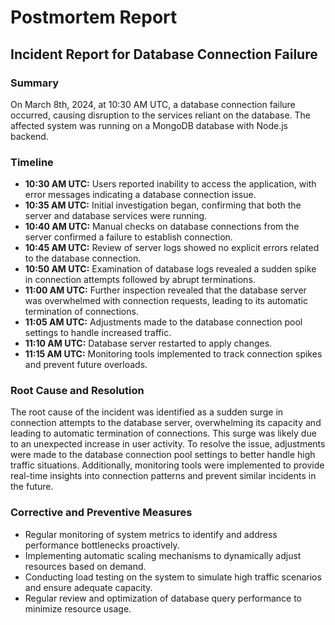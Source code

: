 # Postmortem Report

## Incident Report for Database Connection Failure

### Summary

On March 8th, 2024, at 10:30 AM UTC, a database connection failure occurred, causing disruption to the services reliant on the database. The affected system was running on a MongoDB database with Node.js backend.

### Timeline

- **10:30 AM UTC:** Users reported inability to access the application, with error messages indicating a database connection issue.
- **10:35 AM UTC:** Initial investigation began, confirming that both the server and database services were running.
- **10:40 AM UTC:** Manual checks on database connections from the server confirmed a failure to establish connection.
- **10:45 AM UTC:** Review of server logs showed no explicit errors related to the database connection.
- **10:50 AM UTC:** Examination of database logs revealed a sudden spike in connection attempts followed by abrupt terminations.
- **11:00 AM UTC:** Further inspection revealed that the database server was overwhelmed with connection requests, leading to its automatic termination of connections.
- **11:05 AM UTC:** Adjustments made to the database connection pool settings to handle increased traffic.
- **11:10 AM UTC:** Database server restarted to apply changes.
- **11:15 AM UTC:** Monitoring tools implemented to track connection spikes and prevent future overloads.

### Root Cause and Resolution

The root cause of the incident was identified as a sudden surge in connection attempts to the database server, overwhelming its capacity and leading to automatic termination of connections. This surge was likely due to an unexpected increase in user activity.
To resolve the issue, adjustments were made to the database connection pool settings to better handle high traffic situations. Additionally, monitoring tools were implemented to provide real-time insights into connection patterns and prevent similar incidents in the future.

### Corrective and Preventive Measures

- Regular monitoring of system metrics to identify and address performance bottlenecks proactively.
- Implementing automatic scaling mechanisms to dynamically adjust resources based on demand.
- Conducting load testing on the system to simulate high traffic scenarios and ensure adequate capacity.
- Regular review and optimization of database query performance to minimize resource usage.
